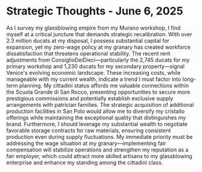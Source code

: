 # Strategic Thoughts - June 6, 2025

As I survey my glassblowing empire from my Murano workshop, I find myself at a critical juncture that demands strategic recalibration. With over 2.3 million ducats at my disposal, I possess substantial capital for expansion, yet my zero-wage policy at my granary has created workforce dissatisfaction that threatens operational stability. The recent rent adjustments from ConsiglioDeiDieci—particularly the 2,745 ducats for my primary workshop and 1,230 ducats for my secondary property—signal Venice's evolving economic landscape. These increasing costs, while manageable with my current wealth, indicate a trend I must factor into long-term planning. My cittadini status affords me valuable connections within the Scuola Grande di San Rocco, presenting opportunities to secure more prestigious commissions and potentially establish exclusive supply arrangements with patrician families. The strategic acquisition of additional production facilities in San Polo would allow me to diversify my cristallo offerings while maintaining the exceptional quality that distinguishes my brand. Furthermore, I should leverage my substantial wealth to negotiate favorable storage contracts for raw materials, ensuring consistent production even during supply fluctuations. My immediate priority must be addressing the wage situation at my granary—implementing fair compensation will stabilize operations and strengthen my reputation as a fair employer, which could attract more skilled artisans to my glassblowing enterprise and enhance my standing among the cittadini class.
